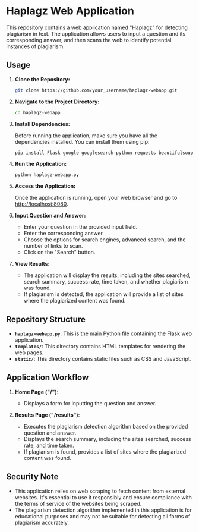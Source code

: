 # Haplagz Web Application

This repository contains a web application named "Haplagz" for detecting plagiarism in text. The application allows users to input a question and its corresponding answer, and then scans the web to identify potential instances of plagiarism.

## Usage

1. **Clone the Repository:**

   ```bash
   git clone https://github.com/your_username/haplagz-webapp.git
   ```

2. **Navigate to the Project Directory:**

   ```bash
   cd haplagz-webapp
   ```

3. **Install Dependencies:**

   Before running the application, make sure you have all the dependencies installed. You can install them using pip:

   ```bash
   pip install Flask google googlesearch-python requests beautifulsoup4
   ```

4. **Run the Application:**

   ```bash
   python haplagz-webapp.py
   ```

5. **Access the Application:**

   Once the application is running, open your web browser and go to [http://localhost:8080](http://localhost:8080).

6. **Input Question and Answer:**

   - Enter your question in the provided input field.
   - Enter the corresponding answer.
   - Choose the options for search engines, advanced search, and the number of links to scan.
   - Click on the "Search" button.

7. **View Results:**

   - The application will display the results, including the sites searched, search summary, success rate, time taken, and whether plagiarism was found.
   - If plagiarism is detected, the application will provide a list of sites where the plagiarized content was found.

## Repository Structure

- **`haplagz-webapp.py`**: This is the main Python file containing the Flask web application.
- **`templates/`**: This directory contains HTML templates for rendering the web pages.
- **`static/`**: This directory contains static files such as CSS and JavaScript.

## Application Workflow

1. **Home Page ("/")**:
   - Displays a form for inputting the question and answer.

2. **Results Page ("/results")**:
   - Executes the plagiarism detection algorithm based on the provided question and answer.
   - Displays the search summary, including the sites searched, success rate, and time taken.
   - If plagiarism is found, provides a list of sites where the plagiarized content was found.

## Security Note

- This application relies on web scraping to fetch content from external websites. It's essential to use it responsibly and ensure compliance with the terms of service of the websites being scraped.
- The plagiarism detection algorithm implemented in this application is for educational purposes and may not be suitable for detecting all forms of plagiarism accurately.
